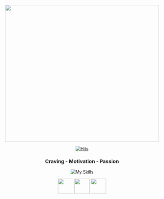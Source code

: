   <div align=center>
<img src="https://github.com/sabb12/sabb12/assets/57868607/967218b3-be2e-4b8b-a472-103492ccd589" style="width: 100%; height: 450px">
  
	
  [![Hits](https://hits.seeyoufarm.com/api/count/incr/badge.svg?url=https%3A%2F%2Fgithub.com%2Fzzsza)](https://hits.seeyoufarm.com) 
	
<h3>Craving - Motivation - Passion</h3>

[![My Skills](https://skillicons.dev/icons?i=html,css,js,react,nextjs,ts,nodejs,github,notion)](https://skillicons.dev)

<img src="https://github.com/sabb12/sabb12/assets/57868607/33695b7d-2753-47a5-8c8d-484acdc795e7" style="border-radius: 5px, width: 50px; height: 50px">
<img src="https://github.com/sabb12/sabb12/assets/57868607/520ab50c-c1c1-4255-82fe-c850c424e684" style="borderRadius: 5px, width: 50px; height: 50px">
<img src="https://github.com/sabb12/sabb12/assets/57868607/693408cb-72fe-448e-b969-36dd3201c6be" style="borderRadius: 5px, width: 50px; height: 50px">

  </div>
	

